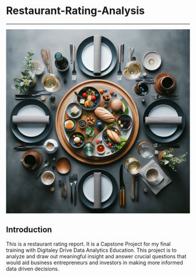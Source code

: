 # Restaurant-Rating-Analysis
---
![](IntroforRestuarantRating.jpeg)

## Introduction
This is a restaurant rating report. It is a Capstone Project for my final training with Digitaley Drive Data Analytics Education. This project is to analyze and draw out meaningful insight and answer crucial questions that would aid business entrepreneurs and investors in making more informed data driven decisions.

